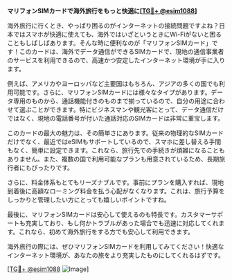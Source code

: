 **マリフォンSIMカードで海外旅行をもっと快適に[[TG💪+ @esim1088](https://t.me/s/esim1088)]**

海外旅行に行くとき、やっぱり困るのがインターネットの接続問題ですよね？日本ではスマホが快適に使えても、海外ではいざというときにWi-Fiがないと困ることもしばしばあります。そんな時に便利なのが「マリフォンSIMカード」です！このカードは、海外でデータ通信ができるSIMカードで、現地の通信事業者のサービスを利用できるので、高速かつ安定したインターネット環境が手に入ります。

例えば、アメリカやヨーロッパなど主要国はもちろん、アジアの多くの国でも利用可能です。さらに、マリフォンSIMカードには様々なタイプがあります。データ専用のものから、通話機能付きのものまで揃っているので、自分の用途に合わせて選ぶことができます。特にビジネスマンや観光客にとって、データ通信だけではなく、現地の電話番号が付いた通話対応のSIMカードは非常に重宝します。

このカードの最大の魅力は、その簡単さにあります。従来の物理的なSIMカードだけでなく、最近ではeSIMもサポートしているので、スマホに差し替える手間もなく、簡単に設定できます。これなら、旅行先での手続きが煩雑になることもありません。また、複数の国で利用可能なプランも用意されているため、長期旅行者にもぴったりです。

さらに、料金体系もとてもリーズナブルです。事前にプランを購入すれば、現地到着後に高額なローミング料金を払う心配がなくなります。これは、旅行予算をしっかりと管理したい方にとっても嬉しいポイントですね。

最後に、マリフォンSIMカードは安心して使えるのも特長です。カスタマーサポートも充実しており、もし何かトラブルがあった場合でも迅速に対応してくれます。これなら、初めて海外旅行をする方でも安心して利用できます。

海外旅行の際には、ぜひマリフォンSIMカードを利用してみてください！快適なインターネット環境が、あなたの旅をより充実したものにしてくれるはずです。

[[TG💪+ @esim1088](https://t.me/s/esim1088) ![Image](https://i.postimg.cc/Y0z9fWf4/image.png)]